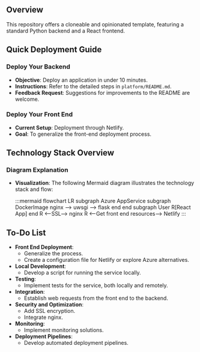 ## Overview

This repository offers a cloneable and opinionated template, featuring a standard Python backend and a React frontend.

## Quick Deployment Guide

### Deploy Your Backend

- **Objective**: Deploy an application in under 10 minutes.
- **Instructions**: Refer to the detailed steps in `platform/README.md`.
- **Feedback Request**: Suggestions for improvements to the README are welcome.

### Deploy Your Front End

- **Current Setup**: Deployment through Netlify.
- **Goal**: To generalize the front-end deployment process.

## Technology Stack Overview

### Diagram Explanation

- **Visualization**: The following Mermaid diagram illustrates the technology stack and flow:

  :::mermaid
  flowchart LR
  subgraph Azure AppService
  subgraph DockerImage
  nginx --> uwsgi --> flask
  end
  end
  subgraph User
  R[React App]
  end
  R <--SSL--> nginx
  R <--Get front end resources--> Netlify
  :::

## To-Do List

- **Front End Deployment**:
  - Generalize the process.
  - Create a configuration file for Netlify or explore Azure alternatives.
- **Local Development**:
  - Develop a script for running the service locally.
- **Testing**:
  - Implement tests for the service, both locally and remotely.
- **Integration**:
  - Establish web requests from the front end to the backend.
- **Security and Optimization**:
  - Add SSL encryption.
  - Integrate nginx.
- **Monitoring**:
  - Implement monitoring solutions.
- **Deployment Pipelines**:
  - Develop automated deployment pipelines.
